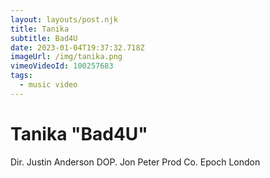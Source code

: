 ```yaml
---
layout: layouts/post.njk
title: Tanika
subtitle: Bad4U
date: 2023-01-04T19:37:32.718Z
imageUrl: /img/tanika.png
vimeoVideoId: 100257683
tags:
  - music video
---
```

# Tanika "Bad4U"

Dir. Justin Anderson
DOP. Jon Peter
Prod Co. Epoch London